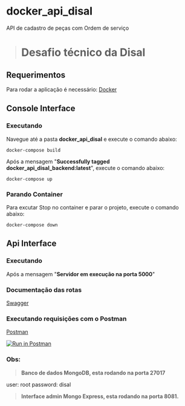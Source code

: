 # docker_api_disal
API de cadastro de peças com Ordem de serviço

># Desafio técnico da Disal
## Requerimentos
Para rodar a aplicação é necessário:
[Docker](https://www.docker.com/)

## Console Interface
### Executando
Navegue até a pasta **docker_api_disal** e execute o comando abaixo:

    docker-compose build
Após a mensagem "**Successfully tagged docker_api_disal_backend:latest**", execute o comando abaixo:

    docker-compose up

### Parando Container 
Para excutar Stop no container e parar o projeto, execute o comando abaixo:

    docker-compose down

## Api Interface
### Executando
Após a mensagem "**Servidor em execução na porta 5000**"

### Documentação das rotas

[Swagger](http://localhost:5000/api/v1/api-docs/)


### Executando requisições com o Postman

[Postman](https://documenter.getpostman.com/view/2333553/SztA78vK)

[![Run in Postman](https://run.pstmn.io/button.svg)](https://app.getpostman.com/run-collection/90fb5ec64e82d1416ac5)

### Obs:

> **Banco de dados MongoDB, esta rodando na porta 27017**

user: root
password: disal

>**Interface admin Mongo Express, esta rodando na porta 8081.**


